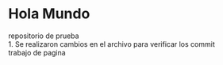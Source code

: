 # Hola Mundo 
repositorio de prueba 
<br> 1. Se realizaron cambios en el archivo  para verificar los commit <br/>
trabajo de pagina
